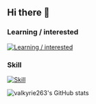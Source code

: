 <!--
**Valkyrie-takuya/Valkyrie-takuya** is a ✨ _special_ ✨ repository because its `README.md` (this file) appears on your GitHub profile.

Here are some ideas to get you started:

- 🔭 I’m currently working on ...
- 🌱 I’m currently learning ...
- 👯 I’m looking to collaborate on ...
- 🤔 I’m looking for help with ...
- 💬 Ask me about ...
- 📫 How to reach me: ...
- 😄 Pronouns: ...
- ⚡ Fun fact: ...
-->
## Hi there 👋

### Learning / interested
[![Learning / interested](https://skillicons.dev/icons?i=openstack,go,ts,nextjs,react,angular,htmx,tailwind&perline=4)](https://skillicons.dev)

### Skill
[![Skill](https://skillicons.dev/icons?i=bash,docker,vscode,github,md,regex,py,fastapi,django,tensorflow,pytorch,selenium&perline=4)](https://skillicons.dev)


![valkyrie263's GitHub stats](https://github-readme-stats.vercel.app/api?username=valkyrie263&show_icons=true&theme=cobalt)
